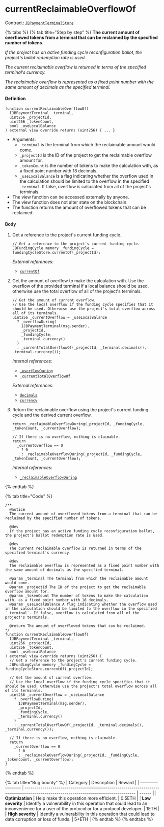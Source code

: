 # currentReclaimableOverflowOf

Contract: [`JBPaymentTerminalStore`](../)​‌

{% tabs %}
{% tab title="Step by step" %}
**The current amount of overflowed tokens from a terminal that can be reclaimed by the specified number of tokens.**

_If the project has an active funding cycle reconfiguration ballot, the project's ballot redemption rate is used._

_The current reclaimable overflow is returned in terms of the specified terminal's currency._

_The reclaimable overflow is represented as a fixed point number with the same amount of decimals as the specified terminal._

#### Definition

```solidity
function currentReclaimableOverflowOf(
  IJBPaymentTerminal _terminal,
  uint256 _projectId,
  uint256 _tokenCount,
  bool _useLocalBalance
) external view override returns (uint256) { ... }
```

* Arguments:
  * `_terminal` is the terminal from which the reclaimable amount would come.
  * `_projectId` is the ID of the project to get the reclaimable overflow amount for.
  * `_tokenCount` is the number of tokens to make the calculation with, as a fixed point number with 18 decimals.
  * `_useLocalBalance` is a flag indicating whether the overflow used in the calculation should be limited to the overflow in the specified `_terminal`. If false, overflow is calculated from all of the project's terminals.
* The view function can be accessed externally by anyone.
* The view function does not alter state on the blockchain.
* The function returns the amount of overflowed tokens that can be reclaimed.

#### Body

1.  Get a reference to the project's current funding cycle.
    
    ```solidity
    // Get a reference to the project's current funding cycle.
    JBFundingCycle memory _fundingCycle = fundingCycleStore.currentOf(_projectId);
    ```

    _External references:_

    * [`currentOf`](../../../jbfundingcyclestore/read/currentof.md)

2.  Get the amount of overflow to make the calculation with. Use the overflow of the provided terminal if a local balance should be used, otherwise use the total overflow of all of the project's terminals.

    ```solidity
    // Get the amount of current overflow.
    // Use the local overflow if the funding cycle specifies that it should be used. Otherwise use the project's total overflow across all of its terminals.
    uint256 _currentOverflow = _useLocalBalance
      ? _overflowDuring(
        IJBPaymentTerminal(msg.sender),
        _projectId,
        _fundingCycle,
        _terminal.currency()
      )
      : _currentTotalOverflowOf(_projectId, _terminal.decimals(), _terminal.currency());
    ```

    _Internal references:_

    * [`_overflowDuring`](\_overflowduring.md)
    * [`_currentTotalOverflowOf`](\_currenttotaloverflowof.md)

    _External references:_

    * [`decimals`](../../../TODO)
    * [`currency`](../../../TODO)

1.  Return the reclaimable overflow using the project's current funding cycle and the derived current overflow.

    ```solidity
    return _reclaimableOverflowDuring(_projectId, _fundingCycle, _tokenCount, _currentOverflow);

    // If there is no overflow, nothing is claimable.
    return
      _currentOverflow == 0
        ? 0
        : _reclaimableOverflowDuring(_projectId, _fundingCycle, _tokenCount, _currentOverflow);
    ```

    _Internal references:_

    * [`_reclaimableOverflowDuring`](\_reclaimableoverflowduring.md)

{% endtab %}

{% tab title="Code" %}
```solidity
/**
  @notice
  The current amount of overflowed tokens from a terminal that can be reclaimed by the specified number of tokens.

  @dev 
  If the project has an active funding cycle reconfiguration ballot, the project's ballot redemption rate is used.

  @dev
  The current reclaimable overflow is returned in terms of the specified terminal's currency.

  @dev
  The reclaimable overflow is represented as a fixed point number with the same amount of decimals as the specified terminal.

  @param _terminal The terminal from which the reclaimable amount would come.
  @param _projectId The ID of the project to get the reclaimable overflow amount for.
  @param _tokenCount The number of tokens to make the calculation with, as a fixed point number with 18 decimals.
  @param _useLocalBalance A flag indicating whether the overflow used in the calculation should be limited to the overflow in the specified `_terminal`. If false, overflow is calculated from all of the project's terminals.

  @return The amount of overflowed tokens that can be reclaimed.
*/
function currentReclaimableOverflowOf(
  IJBPaymentTerminal _terminal,
  uint256 _projectId,
  uint256 _tokenCount,
  bool _useLocalBalance
) external view override returns (uint256) {
  // Get a reference to the project's current funding cycle.
  JBFundingCycle memory _fundingCycle = fundingCycleStore.currentOf(_projectId);

  // Get the amount of current overflow.
  // Use the local overflow if the funding cycle specifies that it should be used. Otherwise use the project's total overflow across all of its terminals.
  uint256 _currentOverflow = _useLocalBalance
    ? _overflowDuring(
      IJBPaymentTerminal(msg.sender),
      _projectId,
      _fundingCycle,
      _terminal.currency()
    )
    : _currentTotalOverflowOf(_projectId, _terminal.decimals(), _terminal.currency());

  // If there is no overflow, nothing is claimable.
  return
    _currentOverflow == 0
      ? 0
      : _reclaimableOverflowDuring(_projectId, _fundingCycle, _tokenCount, _currentOverflow);
}
```
{% endtab %}

{% tab title="Bug bounty" %}
| Category          | Description                                                                                                                            | Reward |
| ----------------- | -------------------------------------------------------------------------------------------------------------------------------------- | ------ |
| **Optimization**  | Help make this operation more efficient.                                                                                               | 0.5ETH |
| **Low severity**  | Identify a vulnerability in this operation that could lead to an inconvenience for a user of the protocol or for a protocol developer. | 1ETH   |
| **High severity** | Identify a vulnerability in this operation that could lead to data corruption or loss of funds.                                        | 5+ETH  |
{% endtab %}
{% endtabs %}
